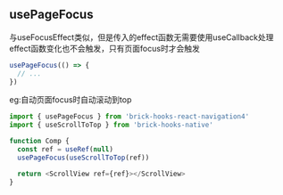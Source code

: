 ## usePageFocus
与useFocusEffect类似，但是传入的effect函数无需要使用useCallback处理
effect函数变化也不会触发，只有页面focus时才会触发

```javascript
usePageFocus(() => {
  // ...
})
```

eg:自动页面focus时自动滚动到top
```javascript
import { usePageFocus } from 'brick-hooks-react-navigation4'
import { useScrollToTop } from 'brick-hooks-native'

function Comp {
  const ref = useRef(null)
  usePageFocus(useScrollToTop(ref))

  return <ScrollView ref={ref}></ScrollView>
}
```